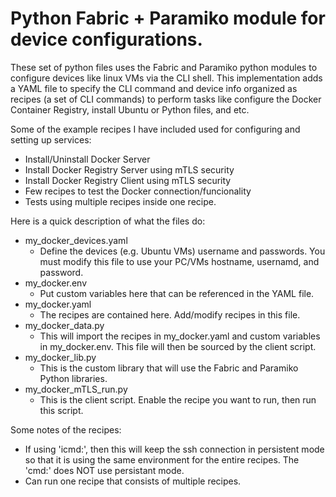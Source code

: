 # Python Fabric + Paramiko module for device configurations.
These set of python files uses the Fabric and Paramiko python modules to configure devices like linux VMs via the CLI shell. This implementation adds a YAML file to specify the CLI command and device info organized as recipes (a set of CLI commands) to perform tasks like configure the Docker Container Registry, install Ubuntu or Python files, and etc. 

Some of the example recipes I have included used for configuring and setting up services:
- Install/Uninstall Docker Server
- Install Docker Registry Server using mTLS security
- Install Docker Registry Client using mTLS security
- Few recipes to test the Docker connection/funcionality
- Tests using multiple recipes inside one recipe.

Here is a quick description of what the files do:
- my_docker_devices.yaml
  - Define the devices (e.g. Ubuntu VMs) username and passwords. You must modify this file to use your PC/VMs hostname, usernamd, and password.
- my_docker.env
  - Put custom variables here that can be referenced in the YAML file.
- my_docker.yaml
  - The recipes are contained here. Add/modify recipes in this file.
- my_docker_data.py
  - This will import the recipes in my_docker.yaml and custom variables in my_docker.env. This file will then be sourced by the client script.
- my_docker_lib.py
  - This is the custom library that will use the Fabric and Paramiko Python libraries.
- my_docker_mTLS_run.py
  - This is the client script. Enable the recipe you want to run, then run this script.

Some notes of the recipes:
- If using 'icmd:', then this will keep the ssh connection in persistent mode so that it is using the same environment for the entire recipes. The 'cmd:' does NOT use persistant mode.
- Can run one recipe that consists of multiple recipes.

